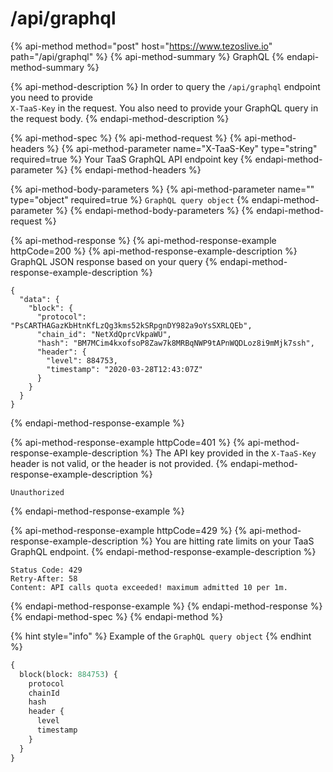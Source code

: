 # /api/graphql

{% api-method method="post" host="https://www.tezoslive.io" path="/api/graphql" %}
{% api-method-summary %}
GraphQL
{% endapi-method-summary %}

{% api-method-description %}
In order to query  the `/api/graphql` endpoint you need to provide   
`X-TaaS-Key` in the request. You also need to provide your GraphQL query in the request body.
{% endapi-method-description %}

{% api-method-spec %}
{% api-method-request %}
{% api-method-headers %}
{% api-method-parameter name="X-TaaS-Key" type="string" required=true %}
Your TaaS GraphQL API endpoint key
{% endapi-method-parameter %}
{% endapi-method-headers %}

{% api-method-body-parameters %}
{% api-method-parameter name="" type="object" required=true %}
`GraphQL query object`
{% endapi-method-parameter %}
{% endapi-method-body-parameters %}
{% endapi-method-request %}

{% api-method-response %}
{% api-method-response-example httpCode=200 %}
{% api-method-response-example-description %}
GraphQL JSON response based on your query
{% endapi-method-response-example-description %}

```
{
  "data": {
    "block": {
      "protocol": "PsCARTHAGazKbHtnKfLzQg3kms52kSRpgnDY982a9oYsSXRLQEb",
      "chain_id": "NetXdQprcVkpaWU",
      "hash": "BM7MCim4kxofsoP8Zaw7k8MRBqNWP9tAPnWQDLoz8i9mMjk7ssh",
      "header": {
        "level": 884753,
        "timestamp": "2020-03-28T12:43:07Z"
      }
    }
  }
}
```
{% endapi-method-response-example %}

{% api-method-response-example httpCode=401 %}
{% api-method-response-example-description %}
The API key provided in the `X-TaaS-Key` header is not valid, or the header is not provided.
{% endapi-method-response-example-description %}

```
Unauthorized
```
{% endapi-method-response-example %}

{% api-method-response-example httpCode=429 %}
{% api-method-response-example-description %}
You are hitting rate limits on your TaaS GraphQL endpoint.
{% endapi-method-response-example-description %}

```
Status Code: 429
Retry-After: 58
Content: API calls quota exceeded! maximum admitted 10 per 1m.
```
{% endapi-method-response-example %}
{% endapi-method-response %}
{% endapi-method-spec %}
{% endapi-method %}

{% hint style="info" %}
Example of the `GraphQL query object`
{% endhint %}

```graphql
{
  block(block: 884753) {
    protocol
    chainId
    hash
    header {
      level
      timestamp
    }
  }
}
```



